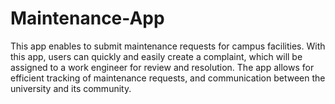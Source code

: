 # Maintenance-App
This app enables to submit maintenance requests for campus facilities. With this app, users can quickly and easily create a complaint, which will be assigned to a work engineer for review and resolution. The app allows for efficient tracking of maintenance requests, and communication between the university and its community. 
